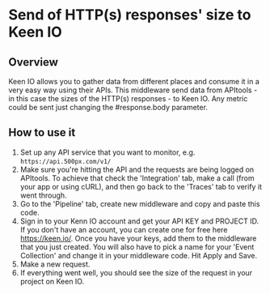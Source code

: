 # Send of HTTP(s) responses' size to Keen IO

## Overview

Keen IO allows you to gather data from different places and consume it in a very easy way using their APIs. This middleware send data from APItools - in this case the sizes of the HTTP(s) responses - to Keen IO. Any metric could be sent just changing the #response.body parameter.

## How to use it

1. Set up any API service that you want to monitor, e.g. `https://api.500px.com/v1/`
2. Make sure you're hitting the API and the requests are being logged on APItools. To achieve that check the 'Integration' tab, make a call (from your app or using cURL), and then go back to the 'Traces' tab to verify it went through.
3. Go to the 'Pipeline' tab, create new middleware and copy and paste this code.
4. Sign in to your Kenn IO account and get your API KEY and PROJECT ID. If you don't have an account, you can create one for free here https://keen.io/. Once you have your keys, add them to the middleware that you just created. You will also have to pick a name for your 'Event Collection' and change it in your middleware code. Hit Apply and Save.
5. Make a new request.
6. If everything went well, you should see the size of the request in your project on Keen IO.


